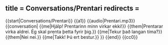 title = Conversations/Prentari
redirects =
---

{{start|Conversations/Prentari}}
{{a1}}
{{audio|Prentari.mp3}}
{{conversation|
{{me|Hjálp! Prentarinn minn virkar ekki!}}
{{them|Prentarar virka aldrei. Ég skal prenta þetta fyrir þig.}}
{{me|Tekur það langan tíma?}}
{{them|Nei nei.}}
{{me|Takk! Þú ert bestur.}}
}}
{{end}}
<noinclude>{{cc0}}</noinclude>